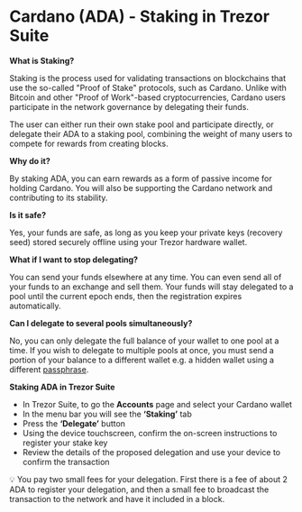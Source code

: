 # Cardano (ADA) - Staking in Trezor Suite

**What is Staking?**

Staking is the process used for validating transactions on blockchains that use the so-called "Proof of Stake" protocols, such as Cardano. Unlike with Bitcoin and other "Proof of Work"-based cryptocurrencies, Cardano users participate in the network governance by delegating their funds.

The user can either run their own stake pool and participate directly, or delegate their ADA to a staking pool, combining the weight of many users to compete for rewards from creating blocks.

**Why do it?**

By staking ADA, you can earn rewards as a form of passive income for holding Cardano. You will also be supporting the Cardano network and contributing to its stability.

**Is it safe?**

Yes, your funds are safe, as long as you keep your private keys (recovery seed) stored securely offline using your Trezor hardware wallet.

**What if I want to stop delegating?**

You can send your funds elsewhere at any time. You can even send all of your funds to an exchange and sell them. Your funds will stay delegated to a pool until the current epoch ends, then the registration expires automatically.

**Can I delegate to several pools simultaneously?**

No, you can only delegate the full balance of your wallet to one pool at a time. If you wish to delegate to multiple pools at once, you must send a portion of your balance to a different wallet e.g. a hidden wallet using a different [passphrase](https://wiki.trezor.io/Passphrase).

**Staking ADA in Trezor Suite**

* In Trezor Suite, to go the **Accounts** page and select your Cardano wallet
* In the menu bar you will see the **‘Staking’** tab
* Press the **‘Delegate’** button
* Using the device touchscreen, confirm the on-screen instructions to register your stake key
* Review the details of the proposed delegation and use your device to confirm the transaction

💡 You pay two small fees for your delegation. First there is a fee of about 2 ADA to register your delegation, and then a small fee to broadcast the transaction to the network and have it included in a block.
